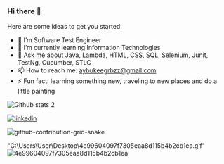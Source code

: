 ### Hi there 👋


Here are some ideas to get you started:

- 🔭 I’m Software Test Engineer
- 🌱 I’m currently learning Information Technologies
- 💬 Ask me about Java, Lambda, HTML, CSS, SQL, Selenium, Junit, TestNg, Cucumber, STLC
- 📫 How to reach me: aybukeegrbzz@gmail.com
- ⚡ Fun fact: learning something new, traveling to new places and do a little painting 

![Github stats 2](https://github-readme-stats.vercel.app/api?username=AybukeGurbuz1&show_icons=true&theme=radical)

[![linkedin](https://img.shields.io/badge/Linkedin-000000?style=for-the-badge&logo=Linkedin&logoColor=white)](https://www.linkedin.com/in/ayb%C3%BCke-g%C3%BCrb%C3%BCz/)

![github-contribution-grid-snake](https://user-images.githubusercontent.com/78317220/190580600-edd928b9-0191-4b8a-b1f5-b74fd09a5df4.gif)

"C:\Users\User\Desktop\4e99604097f7305eaa8d115b4b2cb1ea.gif"![4e99604097f7305eaa8d115b4b2cb1ea](https://user-images.githubusercontent.com/111069549/198830325-850034a3-7940-421a-8a60-5133b74e2a2b.gif)

